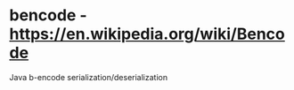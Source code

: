 bencode - https://en.wikipedia.org/wiki/Bencode
=======

Java b-encode serialization/deserialization
